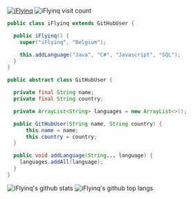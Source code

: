 <a href="https://twitter.com/iFlyinq/" target="blank"><img src="https://img.shields.io/twitter/follow/iFlyinq?logo=twitter&style=for-the-badge" alt="iFlyinq"/></a> 
<img src="https://visitor-badge.glitch.me/badge?page_id=iflyinq" alt="iFlyinq visit count"/>

```java
public class iFlyinq extends GitHubUser {

  public iFlyinq() {
    super("iFlyinq", "Belgium");

    this.addLanguage("Java", "C#", "Javascript", "SQL");
  }
}

public abstract class GitHubUser {

  private final String name;
  private final String country;

  private ArrayList<String> languages = new ArrayList<>();

  public GitHubUser(String name, String country) {
      this.name = name;
      this.country = country;
  }

  public void addLanguage(String... language) {
    languages.addAll(language);
  }
}
```
![iFlyinq's github stats](https://github-readme-stats.vercel.app/api?username=iFlyinq&count_private=true&show_icons=true&theme=dark&hide_border=false) 
![iFlyinq's github top langs](https://github-readme-stats.vercel.app/api/top-langs/?username=iFlyinq&theme=dark&count_private=true)

